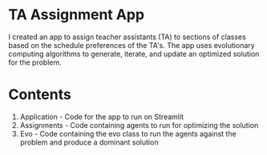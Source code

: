 # TA Assignment App
I created an app to assign teacher assistants (TA) to sections of classes based on the schedule preferences of the TA's. The app uses evolutionary computing algorithms to generate, iterate, and update an optimized solution for the problem.
# Contents
1. Application - Code for the app to run on Streamlit
2. Assignments - Code containing agents to run for optimizing the solution
3. Evo - Code containing the evo class to run the agents against the problem and produce a dominant solution
